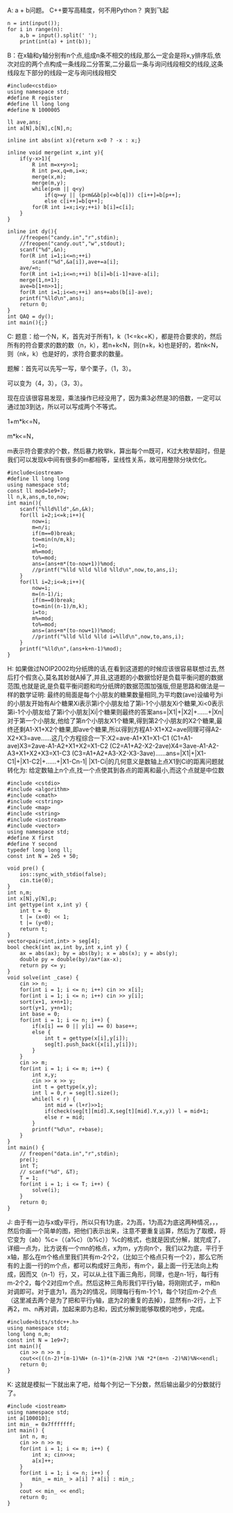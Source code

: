A: a + b问题。 C++要写高精度，何不用Python？ 爽到飞起
```
n = int(input());
for i in range(n):
    a,b = input().split(' ');
    print(int(a) + int(b));
```

B：在x轴和y轴分别有n个点,组成n条不相交的线段,那么一定会是将x,y排序后,依次对应的两个点构成一条线段二分答案,二分最后一条与询问线段相交的线段,这条线段左下部分的线段一定与询问线段相交
```
#include<cstdio>
using namespace std;
#define R register
#define ll long long
#define N 1000005

ll ave,ans;
int a[N],b[N],c[N],n;

inline int abs(int x){return x<0 ? -x : x;}

inline void merge(int x,int y){
	if(y-x>1){
		R int m=x+y>>1;
		R int p=x,q=m,i=x;
		merge(x,m);
		merge(m,y);
		while(p<m || q<y)
			if(q>=y || (p<m&&b[p]<=b[q])) c[i++]=b[p++];
			else c[i++]=b[q++];
		for(R int i=x;i<y;++i) b[i]=c[i];
	}
}

inline int dy(){
	//freopen("candy.in","r",stdin);
	//freopen("candy.out","w",stdout);
	scanf("%d",&n);
	for(R int i=1;i<=n;++i) 
		scanf("%d",&a[i]),ave+=a[i];
	ave/=n;
	for(R int i=1;i<=n;++i) b[i]=b[i-1]+ave-a[i];
	merge(1,n+1);
	ave=b[1+n>>1];
	for(R int i=1;i<=n;++i) ans+=abs(b[i]-ave);
	printf("%lld\n",ans);
	return 0;
}
int QAQ = dy();
int main(){;}
```

C: 题意：给一个N，K，首先对于所有1，k（1<=k<=K），都是符合要求的，然后所有的符合要求的数的数（n，k），若n+k<N，则(n+k，k)也是好的，若nk<N，则（nk，k）也是好的，求符合要求的数量。

题解：首先可以先写一写，举个栗子，（1，3）。

可以变为（4，3），（3，3）。

现在应该很容易发现，乘法操作已经没用了，因为乘3必然是3的倍数，一定可以通过加3到达，所以可以写成两个不等式。

1+m*k<=N，

m*k<=N，

m表示符合要求的个数，然后暴力枚举k，算出每个m既可，K过大枚举超时，但是我们可以发现k中间有很多的m都相等，呈线性关系，故可用整除分块优化。
```
#include<iostream>
#define ll long long
using namespace std;
const ll mod=1e9+7;
ll n,k,ans,m,to,now;
int main(){
	scanf("%lld%lld",&n,&k);
	for(ll i=2;i<=k;i++){
		now=i;
		m=n/i;
		if(m==0)break;
		to=min(n/m,k);
		i=to;
		m%=mod;
		to%=mod;
		ans=(ans+m*(to-now+1))%mod;
		//printf("%lld %lld %lld %lld\n",now,to,ans,i);
	}
	for(ll i=2;i<=k;i++){
		now=i;
		m=(n-1)/i;
		if(m==0)break;
		to=min((n-1)/m,k);
		i=to;
		m%=mod;
		to%=mod;
		ans=(ans+m*(to-now+1))%mod;
		//printf("%lld %lld %lld i=%lld\n",now,to,ans,i);
	}
	printf("%lld\n",(ans+k+n-1)%mod);
}
```

H: 如果做过NOIP2002均分纸牌的话,在看到这道题的时候应该很容易联想过去,然后打个假贪心,莫名其妙就A掉了,并且,这道题的小数据恰好是负载平衡问题的数据范围,也就是说,是负载平衡问题和均分纸牌的数据范围加强版,但是思路和做法是一样的数学证明: 最终的局面是每个小朋友的糖果数量相同,为平均数(ave)设编号为i的小朋友开始有Ai个糖果Xi表示第i个小朋友给了第i-1个小朋友Xi个糖果,Xi<0表示第i-1个小朋友给了第i个小朋友|Xi|个糖果则最终的答案ans=|X1|+|X2|+……+|Xn|对于第一个小朋友,他给了第n个小朋友X1个糖果,得到第2个小朋友的X2个糖果,最终还剩A1-X1+X2个糖果,即ave个糖果,所以得到方程A1-X1+X2=ave同理可得A2-X2+X3=ave......这几个方程综合一下:X2=ave-A1+X1=X1-C1 (C1=A1-ave)X3=2ave-A1-A2+X1+X2=X1-C2 (C2=A1+A2-X2-2ave)X4=3ave-A1-A2-A3+X1+X2+X3=X1-C3 (C3=A1+A2+A3-X2-X3-3ave)......ans=|X1|+|X1-C1|+|X1-C2|+......+|X1-Cn-1| |X1-Ci|的几何意义是数轴上点X1到Ci的距离问题就转化为: 给定数轴上n个点,找一个点使其到各点的距离和最小,而这个点就是中位数
```
#include <cstdio>
#include <algorithm>
#include <cmath>
#include <cstring>
#include <map>
#include <string>
#include <iostream>
#include <vector>
using namespace std;
#define X first
#define Y second
typedef long long ll;
const int N = 2e5 + 50;

void pre() {
    ios::sync_with_stdio(false);
    cin.tie(0);
}
int n,m;
int x[N],y[N],p;
int gettype(int x,int y) {
    int t = 0;
    t |= (x<0) << 1;
    t |= (y<0);
    return t;
}
vector<pair<int,int> > seg[4];
bool check(int ax,int by,int x,int y) {
    ax = abs(ax); by = abs(by); x = abs(x); y = abs(y);
    double py = double(by)/ax*(ax-x);
    return py <= y;
}
void solve(int _case) {
    cin >> n;
    for(int i = 1; i <= n; i++) cin >> x[i];
    for(int i = 1; i <= n; i++) cin >> y[i];
    sort(x+1, x+n+1);
    sort(y+1, y+n+1);
    int base = 0;
    for(int i = 1; i <= n; i++) {
        if(x[i] == 0 || y[i] == 0) base++;
        else {
            int t = gettype(x[i],y[i]);
            seg[t].push_back({x[i],y[i]});
        }
    }
    cin >> m;
    for(int i = 1; i <= m; i++) {
        int x,y;
        cin >> x >> y;
        int t = gettype(x,y);
        int l = 0,r = seg[t].size();
        while(l < r) {
            int mid = (l+r)>>1;
            if(check(seg[t][mid].X,seg[t][mid].Y,x,y)) l = mid+1;
            else r = mid;
        }
        printf("%d\n", r+base);
    }
}
int main() {
    // freopen("data.in","r",stdin);
    pre();
    int T;
    // scanf("%d", &T);
    T = 1;
    for(int i = 1; i <= T; i++) {
        solve(i);
    }
    return 0;
}
```



J: 由于有一边与x或y平行，所以只有1为底，2为高，1为高2为底这两种情况，，，然后你画一个简单的图，把他们表示出来，注意不要重复运算，然后为了取模，将它变为（ab）%c=（（a%c）（b%c））%c的格式，也就是因式分解，就完成了，详细一点为，比方说有一个mn的格点，x为m，y方向n个，我们以2为底，平行于x轴，那么在m个格点里我们共有m-2个2，（比如三个格点只有一个2），那么它所有的上面一行的m个点，都可以构成好三角形，有m个，最上面一行无法向上构成，因而又（n-1）行，又，可以从上往下画三角形，同理，也是n-1行，每行有m-2个2，每个2对应m个点。然后这种三角形我们平行y轴，将刚刚式子，m和n对调即可。对于底为1，高为2的情况，同理每行有m-1个1，每个1对应m-2个点（这里减去两个是为了把和平行y轴，底为2的重复的去掉），显然有n-2行，上下再2，m、n再对调，加起来即为总和，因式分解到能够取模的地步，完成。
```
#include<bits/stdc++.h>
using namespace std;
long long n,m;
const int N = 1e9+7; 
int main(){
	cin >> n >> m ;
	cout<<(((n-2)*(m-1)%N+ (n-1)*(m-2)%N )%N *2*(m+n -2)%N)%N<<endl;
	return 0;	
}
```

K: 这就是模拟一下就出来了吧，给每个列记一下分数，然后输出最少的分数就行了。
```
#include <iostream>
using namespace std;
int a[100010];
int min_ = 0x7fffffff;
int main() {
    int n, m;
    cin >> n >> m;
    for(int i = 1; i <= m; i++) {
        int x; cin>>x;
        a[x]++;
    }
    for(int i = 1; i <= n; i++) {
        min_ = min_ > a[i] ? a[i] : min_;
    }
    cout << min_ << endl;
    return 0;
}
```
